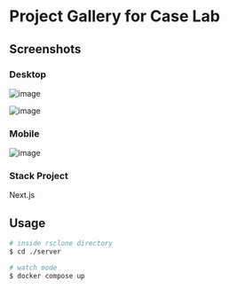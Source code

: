 # Project Gallery for Case Lab

## Screenshots

### Desktop

![image](https://github.com/user-attachments/assets/274058dc-d55e-4349-8acd-73c9957a3ce2)

![image](https://github.com/user-attachments/assets/4b7cfbac-0a55-425f-b9a7-b0361903bf96)


### Mobile

![image](https://github.com/user-attachments/assets/ed3c5c16-674b-405a-8e4e-71b43de8fa45)

### Stack Project
Next.js

## Usage

```bash
# inside rsclone directory
$ cd ./server

# watch mode
$ docker compose up
```
